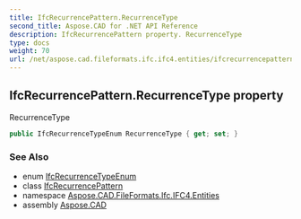 ```yaml
---
title: IfcRecurrencePattern.RecurrenceType
second_title: Aspose.CAD for .NET API Reference
description: IfcRecurrencePattern property. RecurrenceType
type: docs
weight: 70
url: /net/aspose.cad.fileformats.ifc.ifc4.entities/ifcrecurrencepattern/recurrencetype/
---
```

## IfcRecurrencePattern.RecurrenceType property

RecurrenceType

```csharp
public IfcRecurrenceTypeEnum RecurrenceType { get; set; }
```

### See Also

* enum [IfcRecurrenceTypeEnum](../../../aspose.cad.fileformats.ifc.ifc4.types/ifcrecurrencetypeenum/)
* class [IfcRecurrencePattern](../)
* namespace [Aspose.CAD.FileFormats.Ifc.IFC4.Entities](../../ifcrecurrencepattern/)
* assembly [Aspose.CAD](../../../)


